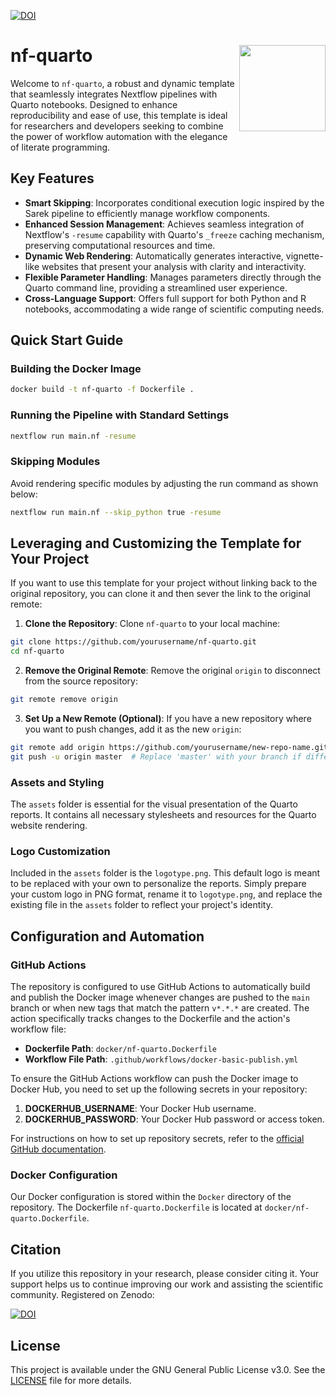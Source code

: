 <!-- badges: start -->

[![DOI](https://zenodo.org/badge/718295582.svg)](https://zenodo.org/doi/10.5281/zenodo.12746772)

<!-- badges: end -->

# nf-quarto <img src="assets/template/logotype.png" align="right" height="138" />

Welcome to `nf-quarto`, a robust and dynamic template that seamlessly integrates Nextflow pipelines with Quarto notebooks. Designed to enhance reproducibility and ease of use, this template is ideal for researchers and developers seeking to combine the power of workflow automation with the elegance of literate programming.

## Key Features

- **Smart Skipping**: Incorporates conditional execution logic inspired by the Sarek pipeline to efficiently manage workflow components.
- **Enhanced Session Management**: Achieves seamless integration of Nextflow's `-resume` capability with Quarto's `_freeze` caching mechanism, preserving computational resources and time.
- **Dynamic Web Rendering**: Automatically generates interactive, vignette-like websites that present your analysis with clarity and interactivity.
- **Flexible Parameter Handling**: Manages parameters directly through the Quarto command line, providing a streamlined user experience.
- **Cross-Language Support**: Offers full support for both Python and R notebooks, accommodating a wide range of scientific computing needs.

## Quick Start Guide

### Building the Docker Image

```bash
docker build -t nf-quarto -f Dockerfile .
```

### Running the Pipeline with Standard Settings

```bash
nextflow run main.nf -resume
```

### Skipping Modules

Avoid rendering specific modules by adjusting the run command as shown below:

```bash
nextflow run main.nf --skip_python true -resume
```

## Leveraging and Customizing the Template for Your Project

If you want to use this template for your project without linking back to the original repository, you can clone it and then sever the link to the original remote:

1. **Clone the Repository**:
   Clone `nf-quarto` to your local machine:

```bash
git clone https://github.com/yourusername/nf-quarto.git
cd nf-quarto
```

2. **Remove the Original Remote**:
   Remove the original `origin` to disconnect from the source repository:

```bash
git remote remove origin
```

3. **Set Up a New Remote (Optional)**:
   If you have a new repository where you want to push changes, add it as the new `origin`:

 ```bash
 git remote add origin https://github.com/yourusername/new-repo-name.git
 git push -u origin master  # Replace 'master' with your branch if different
 ```

### Assets and Styling

The `assets` folder is essential for the visual presentation of the Quarto reports. It contains all necessary stylesheets and resources for the Quarto website rendering. 

### Logo Customization

Included in the `assets` folder is the `logotype.png`. This default logo is meant to be replaced with your own to personalize the reports. Simply prepare your custom logo in PNG format, rename it to `logotype.png`, and replace the existing file in the `assets` folder to reflect your project's identity.

## Configuration and Automation

### GitHub Actions

The repository is configured to use GitHub Actions to automatically build and publish the Docker image whenever changes are pushed to the `main` branch or when new tags that match the pattern `v*.*.*` are created. The action specifically tracks changes to the Dockerfile and the action's workflow file:

- **Dockerfile Path**: `docker/nf-quarto.Dockerfile`
- **Workflow File Path**: `.github/workflows/docker-basic-publish.yml`

To ensure the GitHub Actions workflow can push the Docker image to Docker Hub, you need to set up the following secrets in your repository:

1. **DOCKERHUB_USERNAME**: Your Docker Hub username.
2. **DOCKERHUB_PASSWORD**: Your Docker Hub password or access token.

For instructions on how to set up repository secrets, refer to the [official GitHub documentation](https://docs.github.com/en/actions/security-guides/encrypted-secrets).

### Docker Configuration

Our Docker configuration is stored within the `Docker` directory of the repository. The Dockerfile `nf-quarto.Dockerfile` is located at `docker/nf-quarto.Dockerfile`.

## Citation

If you utilize this repository in your research, please consider citing it. Your support helps us to continue improving our work and assisting the scientific community. Registered on Zenodo: 

[![DOI](https://zenodo.org/badge/718295582.svg)](https://zenodo.org/doi/10.5281/zenodo.12746772)

## License

This project is available under the GNU General Public License v3.0. See the [LICENSE](./LICENSE) file for more details.
